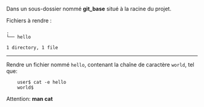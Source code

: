 Dans un sous-dossier nommé **git_base** situé à la racine du projet.

Fichiers à rendre :

```
.
└── hello

1 directory, 1 file
```

---
Rendre un fichier nommé ``hello``, contenant la chaîne de caractère ``world``, tel que:
```shell
    user$ cat -e hello
    world$
```
Attention: **man cat**

